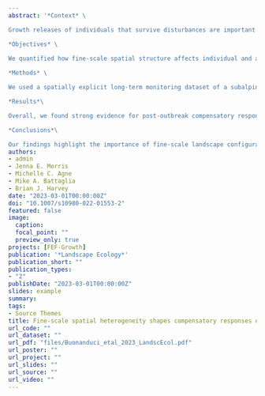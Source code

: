 ```yaml
---
abstract: '*Context* \

Growth releases of individuals that survive disturbances are important compensatory response mechanisms that contribute to ecological resilience. However, the role of fine-scale spatial heterogeneity in shaping compensatory growth responses is poorly understood for many broad-scale disturbances.\

*Objectives* \
 
We quantified how fine-scale spatial structure affects individual and aggregate tree growth leading up to and following a severe mountain pine beetle (MPB; *Dendroctonus ponderosae*) outbreak. We asked: (1) How does individual tree growth vary with tree- and neighborhood-scale characteristics? (2) How do within-stand aggregate growth and overstory recruitment vary with neighborhood-scale characteristics?\

*Methods* \

We used a spatially explicit long-term monitoring dataset of a subalpine lodgepole pine (*Pinus contorta* var. *latifolia*) forest (in Colorado, USA) in which every tree ≥ 5 cm diameter was measured and mapped prior to (1989, 2004) and following (2018) a severe MPB outbreak (2003–2011). We used spatial regression to characterize drivers of growth.\

*Results*\

Overall, we found strong evidence for post-outbreak compensatory responses across spatial scales. Neighborhood characteristics shaped both individual and aggregate growth, with the magnitude of growth strongly mediated by pre-outbreak neighborhood structure and neighborhood mortality. Variation in tree-scale growth, combined with the spatial arrangement of surviving trees, resulted in highly variable emergent patterns of aggregate growth and recruitment. \

*Conclusions*\

Our findings highlight the importance of fine-scale landscape configuration in shaping forest resilience. Quantifying compensatory responses in a spatially explicit framework at different scales is critical for modeling post-disturbance forest dynamics, which is increasingly important as climate warms and forest disturbance regimes change.'
authors:
- admin
- Jenna E. Morris
- Michelle C. Agne
- Mike A. Battaglia
- Brian J. Harvey
date: "2023-03-01T00:00:00Z"
doi: "10.1007/s10980-022-01553-2"
featured: false
image: 
  caption: 
  focal_point: ""
  preview_only: true
projects: [FEF-Growth]
publication: '*Landscape Ecology*'
publication_short: ""
publication_types:
- "2"
publishDate: "2023-03-01T00:00:00Z"
slides: example
summary: 
tags:
- Source Themes
title: Fine‑scale spatial heterogeneity shapes compensatory responses of a subalpine forest to severe bark beetle outbreak
url_code: ""
url_dataset: ""
url_pdf: "files/Buonanduci_etal_2023_LandscEcol.pdf"
url_poster: ""
url_project: ""
url_slides: ""
url_source: ""
url_video: ""
---
```



